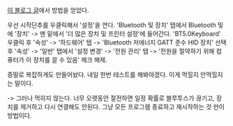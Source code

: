 [이 블로그 글](https://blog.naver.com/PostView.naver?blogId=h_hoh&logNo=222144958954)에서 방법을 얻었다.

우선 시작단추를 우클릭해서 '설정'을 연다.
'Bluetooth 및 장치' 탭에서 Bluetooth  및에 '장치' -> 맨 밑에서 '더 많은 장치 및 프린터 설정'에 들어간다.
'BT5.0Keyboard' 우클릭 후 '속성' -> '하드웨어' 탭 -> 'Bluetooth 저에너지 GATT 준수 HID 장치' 선택 후 '속성' -> '일반' 탭에서 '설정 변경' -> '전원 관리' 탭 -> '전원을 절약하기 위해 컴퓨터가 이 장치를 끌 수 있음' 체크 해제.

증말로 복잡하게도 만들어놨다. 내일 한번 테스트를 해봐야겠다. 이게 먹힐지 안먹힐지는 말이다.

-> 그러나 먹히지 않는다. 너무 오랫동안 절전하면 일정 확률로 블루투스가 끊기고, 장치를 제거하고 다시 연결해도 안된다. 그냥 모든 프로그램 종료하고 재시작하는 것 만이 방법이다.